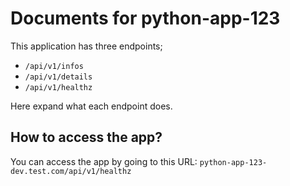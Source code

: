# Documents for python-app-123

This application has three endpoints;
- `/api/v1/infos`
- `/api/v1/details`
- `/api/v1/healthz`

Here expand what each endpoint does.

## How to access the app?

You can access the app by going to this URL: `python-app-123-dev.test.com/api/v1/healthz`